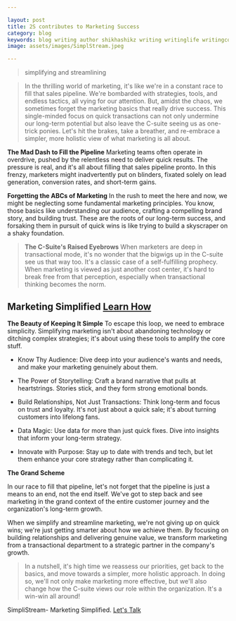 ```yaml
---

layout: post
title: 2S contributes to Marketing Success
category: blog
keywords: blog writing author shikhashikz writing writinglife writingcommunity
image: assets/images/SimplStream.jpeg

---
```


> simplifying and streamlining

> In the thrilling world of marketing, it's like we're in a constant race to fill that sales pipeline. We're bombarded with strategies, tools, and endless tactics, all vying for our attention. But, amidst the chaos, we sometimes forget the marketing basics that really drive success. This single-minded focus on quick transactions can not only undermine our long-term potential but also leave the C-suite seeing us as one-trick ponies. Let's hit the brakes, take a breather, and re-embrace a simpler, more holistic view of what marketing is all about.

**The Mad Dash to Fill the Pipeline**
Marketing teams often operate in overdrive, pushed by the relentless need to deliver quick results. The pressure is real, and it's all about filling that sales pipeline pronto. In this frenzy, marketers might inadvertently put on blinders, fixated solely on lead generation, conversion rates, and short-term gains.

**Forgetting the ABCs of Marketing**
In the rush to meet the here and now, we might be neglecting some fundamental marketing principles. You know, those basics like understanding our audience, crafting a compelling brand story, and building trust. These are the roots of our long-term success, and forsaking them in pursuit of quick wins is like trying to build a skyscraper on a shaky foundation.

> **The C-Suite's Raised Eyebrows**
When marketers are deep in transactional mode, it's no wonder that the bigwigs up in the C-suite see us that way too. It's a classic case of a self-fulfilling prophecy. When marketing is viewed as just another cost center, it's hard to break free from that perception, especially when transactional thinking becomes the norm.

## Marketing Simplified [Learn How](https://calendly.com/shikhapakhide)

**The Beauty of Keeping It Simple**
To escape this loop, we need to embrace simplicity. Simplifying marketing isn't about abandoning technology or ditching complex strategies; it's about using these tools to amplify the core stuff.

* Know Thy Audience: Dive deep into your audience's wants and needs, and make your marketing genuinely about them.

* The Power of Storytelling: Craft a brand narrative that pulls at heartstrings. Stories stick, and they form strong emotional bonds.

* Build Relationships, Not Just Transactions: Think long-term and focus on trust and loyalty. It's not just about a quick sale; it's about turning customers into lifelong fans.

* Data Magic: Use data for more than just quick fixes. Dive into insights that inform your long-term strategy.

* Innovate with Purpose: Stay up to date with trends and tech, but let them enhance your core strategy rather than complicating it.

**The Grand Scheme**

In our race to fill that pipeline, let's not forget that the pipeline is just a means to an end, not the end itself. We've got to step back and see marketing in the grand context of the entire customer journey and the organization's long-term growth.

When we simplify and streamline marketing, we're not giving up on quick wins; we're just getting smarter about how we achieve them. By focusing on building relationships and delivering genuine value, we transform marketing from a transactional department to a strategic partner in the company's growth.

> In a nutshell, it's high time we reassess our priorities, get back to the basics, and move towards a simpler, more holistic approach. In doing so, we'll not only make marketing more effective, but we'll also change how the C-suite views our role within the organization. It's a win-win all around!

SimpliStream- Marketing Simplified. [Let's Talk](https://calendly.com/shikhapakhide)
